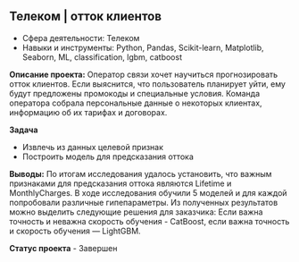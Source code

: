 ## Телеком | отток клиентов

- Сфера деятельности: Телеком
- Навыки и инструменты: Python, Pandas, Scikit-learn, Matplotlib, Seaborn, ML, classification, lgbm, catboost

**Описание проекта:**
Оператор связи хочет научиться прогнозировать отток клиентов. Если выяснится, что пользователь планирует уйти, ему будут предложены промокоды и специальные условия. Команда оператора собрала персональные данные о некоторых клиентах, информацию об их тарифах и договорах.

**Задача**
- Извлечь из данных целевой признак
- Построить модель для предсказания оттока

**Выводы:**
По итогам исследования удалось установить, что важным признаками для предсказания оттока являются Lifetime и MonthlyCharges.
В ходе исследования обучили 5 моделей и для каждой попробовали различные гипепараметры. Из полученных результатов можно выделить следующие решения для заказчика: Если важна точность и неважна скорость обучения - CatBoost, если важна точность и скорость обучения — LightGBM.

**Статус проекта** - Завершен
